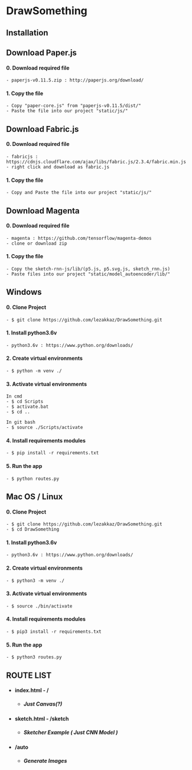 # DrawSomething


## Installation

## Download Paper.js
  #### 0. Download required file 
    - paperjs-v0.11.5.zip : http://paperjs.org/download/
  #### 1. Copy the file
    - Copy "paper-core.js" from "paperjs-v0.11.5/dist/"
    - Paste the file into our project "static/js/"

## Download Fabric.js
  #### 0. Download required file
    - fabricjs : https://cdnjs.cloudflare.com/ajax/libs/fabric.js/2.3.4/fabric.min.js
    - right click and download as fabric.js
  #### 1. Copy the file
    - Copy and Paste the file into our project "static/js/"

## Download Magenta
  #### 0. Download required file
    - magenta : https://github.com/tensorflow/magenta-demos
    - clone or download zip
  #### 1. Copy the file
    - Copy the sketch-rnn-js/lib/(p5.js, p5.svg.js, sketch_rnn.js)
    - Paste files into our project "static/model_autoencoder/lib/"
    
## Windows
  #### 0. Clone Project
    - $ git clone https://github.com/lezakkaz/DrawSomething.git

  #### 1. Install python3.6v
    - python3.6v : https://www.python.org/downloads/

  #### 2. Create virtual environments
    - $ python -m venv ./
    
  #### 3. Activate virtual environments
    In cmd
    - $ cd Scripts
    - $ activate.bat
    - $ cd ..

    In git bash
    - $ source ./Scripts/activate

  #### 4. Install requirements modules
    - $ pip install -r requirements.txt

  #### 5. Run the app
    - $ python routes.py

## Mac OS / Linux
  #### 0. Clone Project
    - $ git clone https://github.com/lezakkaz/DrawSomething.git
    - $ cd DrawSomething

  #### 1. Install python3.6v
    - python3.6v : https://www.python.org/downloads/

  #### 2. Create virtual environments
    - $ python3 -m venv ./

  #### 3. Activate virtual environments
    - $ source ./bin/activate

  #### 4. Install requirements modules
    - $ pip3 install -r requirements.txt

  #### 5. Run the app
    - $ python3 routes.py
    
## ROUTE LIST
  * #### index.html - /
    * ##### Just Canvas(?)
    
  * #### sketch.html - /sketch
    * ##### Sketcher Example ( Just CNN Model )

  * #### /auto
    * ##### Generate Images
